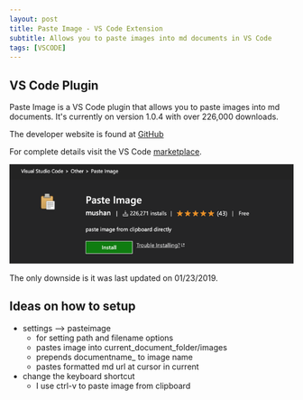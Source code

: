 ```yaml
---
layout: post
title: Paste Image - VS Code Extension
subtitle: Allows you to paste images into md documents in VS Code
tags: [VSCODE]
---
```


## VS Code Plugin
Paste Image is a VS Code plugin that allows you to paste images into md documents. It's currently on version 1.0.4 with over 226,000 downloads.

The developer website is found at [GitHub](https://github.com/mushanshitiancai/vscode-paste-image)

For complete details visit the VS Code [marketplace](https://marketplace.visualstudio.com/items?itemName=mushan.vscode-paste-image).

![](/assets/img/Paste%20Image_2022-09-06-16-05-58.png)

The only downside is it was last updated on 01/23/2019.

## Ideas on how to setup
* settings --> pasteimage
    * for setting path and filename options
    * pastes image into current_document_folder/images
    * prepends documentname_ to image name
    * pastes formatted md url at cursor in current
* change the keyboard shortcut 
    * I use ctrl-v to paste image from clipboard
